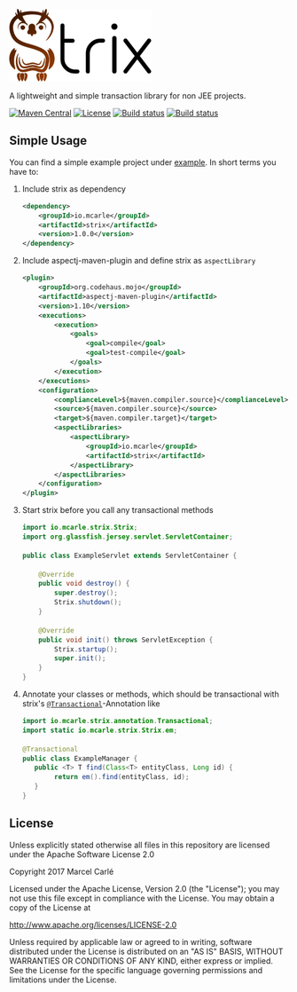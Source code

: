 ![STRIX](./logo.png)

A lightweight and simple transaction library for non JEE projects.

[![Maven Central][maven-image]][maven-url] 
[![License][license-image]](LICENSE)
[![Build status][travis-image]][travis-url]
[![Build status][codecov-image]][codecov-url]

## Simple Usage

You can find a simple example project under [example](./example/). In short terms you have to:
1. Include strix as dependency
    ```xml
    <dependency>
        <groupId>io.mcarle</groupId>
        <artifactId>strix</artifactId>
        <version>1.0.0</version>
    </dependency>
    ```
    
2. Include aspectj-maven-plugin and define strix as `aspectLibrary`
    ```xml
    <plugin>
        <groupId>org.codehaus.mojo</groupId>
        <artifactId>aspectj-maven-plugin</artifactId>
        <version>1.10</version>
        <executions>
            <execution>
                <goals>
                    <goal>compile</goal>
                    <goal>test-compile</goal>
                </goals>
            </execution>
        </executions>
        <configuration>
            <complianceLevel>${maven.compiler.source}</complianceLevel>
            <source>${maven.compiler.source}</source>
            <target>${maven.compiler.target}</target>
            <aspectLibraries>
                <aspectLibrary>
                    <groupId>io.mcarle</groupId>
                    <artifactId>strix</artifactId>
                </aspectLibrary>
            </aspectLibraries>
        </configuration>
    </plugin>
    ```

3. Start strix before you call any transactional methods 
    ```java
    import io.mcarle.strix.Strix;
    import org.glassfish.jersey.servlet.ServletContainer;

    public class ExampleServlet extends ServletContainer {
    
        @Override
        public void destroy() {
            super.destroy();
            Strix.shutdown();
        }
    
        @Override
        public void init() throws ServletException {
            Strix.startup();
            super.init();
        }
    }
    ```

4. Annotate your classes or methods, which should be transactional with strix's [`@Transactional`](./src/main/java/io/mcarle/strix/annotation/Transactional.java)-Annotation like
    ```java
    import io.mcarle.strix.annotation.Transactional;
    import static io.mcarle.strix.Strix.em;
 
    @Transactional
    public class ExampleManager {
       public <T> T find(Class<T> entityClass, Long id) {
            return em().find(entityClass, id);
       }
    }
    ``` 

## License

Unless explicitly stated otherwise all files in this repository are licensed under the Apache Software License 2.0

Copyright 2017 Marcel Carlé

Licensed under the Apache License, Version 2.0 (the "License");
you may not use this file except in compliance with the License.
You may obtain a copy of the License at

   http://www.apache.org/licenses/LICENSE-2.0

Unless required by applicable law or agreed to in writing, software
distributed under the License is distributed on an "AS IS" BASIS,
WITHOUT WARRANTIES OR CONDITIONS OF ANY KIND, either express or implied.
See the License for the specific language governing permissions and
limitations under the License.


[maven-image]: https://img.shields.io/maven-central/v/io.mcarle/strix.svg
[maven-url]: http://search.maven.org/#search%7Cga%7C1%7Cg%3A%22io.mcarle%22%20a%3A%22strix%22
[license-image]: https://img.shields.io/github/license/mcarleio/strix.svg
[license-url]: http://search.maven.org/#search%7Cga%7C1%7Cg%3A%22io.mcarle%22%20a%3A%22strix%22
[travis-image]: https://img.shields.io/travis/mcarleio/strix.svg
[travis-url]: https://travis-ci.org/mcarleio/strix
[codecov-image]: https://img.shields.io/codecov/c/github/mcarleio/strix.svg
[codecov-url]: https://codecov.io/gh/mcarleio/strix